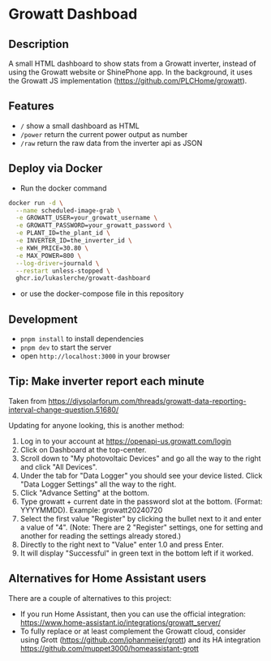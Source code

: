 # Growatt Dashboad

## Description
A small HTML dashboard to show stats from a Growatt inverter, instead of using the Growatt website or ShinePhone app. In the background, it uses the Growatt JS implementation (https://github.com/PLCHome/growatt).

## Features
- `/` show a small dashboard as HTML
- `/power` return the current power output as number
- `/raw` return the raw data from the inverter api as JSON

## Deploy via Docker
- Run the docker command
``` bash
docker run -d \
  --name scheduled-image-grab \
  -e GROWATT_USER=your_growatt_username \
  -e GROWATT_PASSWORD=your_growatt_password \
  -e PLANT_ID=the_plant_id \
  -e INVERTER_ID=the_inverter_id \
  -e KWH_PRICE=30.80 \
  -e MAX_POWER=800 \
  --log-driver=journald \
  --restart unless-stopped \
  ghcr.io/lukaslerche/growatt-dashboard
  ```
- or use the docker-compose file in this repository


## Development
- `pnpm install` to install dependencies
- `pnpm dev` to start the server
- open `http://localhost:3000` in your browser

## Tip: Make inverter report each minute
Taken from https://diysolarforum.com/threads/growatt-data-reporting-interval-change-question.51680/

Updating for anyone looking, this is another method:

1. Log in to your account at https://openapi-us.growatt.com/login
2. Click on Dashboard at the top-center.
3. Scroll down to "My photovoltaic Devices" and go all the way to the right and click "All Devices".
4. Under the tab for "Data Logger" you should see your device listed. Click "Data Logger Settings" all the way to the right.
5. Click "Advance Setting" at the bottom.
6. Type growatt + current date in the password slot at the bottom. (Format: YYYYMMDD). Example: growatt20240720
7. Select the first value "Register" by clicking the bullet next to it and enter a value of "4". (Note: There are 2 "Register" settings, one for setting and another for reading the settings already stored.)
8. Directly to the right next to "Value" enter 1.0 and press Enter.
9. It will display "Successful" in green text in the bottom left if it worked.

## Alternatives for Home Assistant users
There are a couple of alternatives to this project:
- If you run Home Assistant, then you can use the official integration: https://www.home-assistant.io/integrations/growatt_server/
- To fully replace or at least complement the Growatt cloud, consider using Grott (https://github.com/johanmeijer/grott) and its HA integration https://github.com/muppet3000/homeassistant-grott
